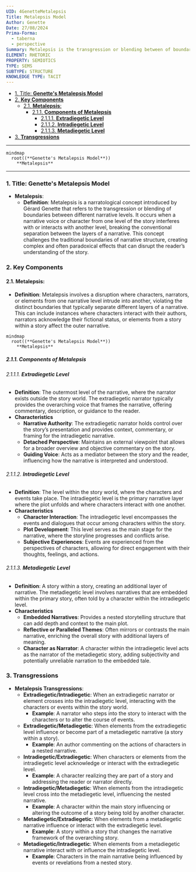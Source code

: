 ```yaml
---
UID: 4GenetteMetalepsis
Title: Metalepsis Model
Author: Genette
Date: 27/08/2024
Prima-Forma:
  - taberna
  - perspective
Summary: Metalepsis is the transgression or blending between of boundaries between different narrative levels
ELEMENT: RHETORIC
PROPERTY: SEMIOTICS
TYPE: SEMS
SUBTYPE: STRUCTURE
KNOWLEDGE TYPE: TACIT
---
```


- [1. Title: **Genette's Metalepsis Model**](#1-title-genettes-metalepsis-model)
- [2. **Key Components**](#2-key-components)
  - [2.1. **Metalepsis**:](#21-metalepsis)
    - [2.1.1. **Components of Metalepsis**](#211-components-of-metalepsis)
      - [2.1.1.1. **Extradiegetic Level**](#2111-extradiegetic-level)
      - [2.1.1.2. **Intradiegetic Level**](#2112-intradiegetic-level)
      - [2.1.1.3. **Metadiegetic Level**](#2113-metadiegetic-level)
- [3. **Transgressions**](#3-transgressions)

---

```mermaid
mindmap
  root((**Genette's Metalepsis Model**))
    **Metalepsis**
```

---

### 1. Title: **Genette's Metalepsis Model**

- **Metalepsis**:
  - **Definition**: Metalepsis is a narratological concept introduced by Gérard Genette that refers to the transgression or blending of boundaries between different narrative levels. It occurs when a narrative voice or character from one level of the story interferes with or interacts with another level, breaking the conventional separation between the layers of a narrative. This concept challenges the traditional boundaries of narrative structure, creating complex and often paradoxical effects that can disrupt the reader’s understanding of the story.

### 2. **Key Components**

#### 2.1. **Metalepsis**:

- **Definition**: Metalepsis involves a disruption where characters, narrators, or elements from one narrative level intrude into another, violating the distinct boundaries that typically separate different layers of a narrative. This can include instances where characters interact with their authors, narrators acknowledge their fictional status, or elements from a story within a story affect the outer narrative.

```mermaid
mindmap
  root((**Genette's Metalepsis Model**))
    **Metalepsis**
```

##### 2.1.1. **Components of Metalepsis**

###### 2.1.1.1. **Extradiegetic Level**

- **Definition**: The outermost level of the narrative, where the narrator exists outside the story world. The extradiegetic narrator typically provides the overarching voice that frames the narrative, offering commentary, description, or guidance to the reader.
- **Characteristics**
  - **Narrative Authority**: The extradiegetic narrator holds control over the story’s presentation and provides context, commentary, or framing for the intradiegetic narrative.
  - **Detached Perspective**: Maintains an external viewpoint that allows for a broader overview and objective commentary on the story.
  - **Guiding Voice**: Acts as a mediator between the story and the reader, influencing how the narrative is interpreted and understood.

###### 2.1.1.2. **Intradiegetic Level**

- **Definition**: The level within the story world, where the characters and events take place. The intradiegetic level is the primary narrative layer where the plot unfolds and where characters interact with one another.
- **Characteristics**
  - **Character Interaction**: The intradiegetic level encompasses the events and dialogues that occur among characters within the story.
  - **Plot Development**: This level serves as the main stage for the narrative, where the storyline progresses and conflicts arise.
  - **Subjective Experiences**: Events are experienced from the perspectives of characters, allowing for direct engagement with their thoughts, feelings, and actions.

###### 2.1.1.3. **Metadiegetic Level**

- **Definition**: A story within a story, creating an additional layer of narrative. The metadiegetic level involves narratives that are embedded within the primary story, often told by a character within the intradiegetic level.
- **Characteristics**
  - **Embedded Narratives**: Provides a nested storytelling structure that can add depth and context to the main plot.
  - **Reflective or Paralleled Themes**: Often mirrors or contrasts the main narrative, enriching the overall story with additional layers of meaning.
  - **Character as Narrator**: A character within the intradiegetic level acts as the narrator of the metadiegetic story, adding subjectivity and potentially unreliable narration to the embedded tale.

### 3. **Transgressions**

- **Metalepsis Transgressions**:
  - **Extradiegetic/Intradiegetic**: When an extradiegetic narrator or element crosses into the intradiegetic level, interacting with the characters or events within the story world.
    - **Example**: A narrator who steps into the story to interact with the characters or to alter the course of events.
  - **Extradiegetic/Metadiegetic**: When elements from the extradiegetic level influence or become part of a metadiegetic narrative (a story within a story).
    - **Example**: An author commenting on the actions of characters in a nested narrative.
  - **Intradiegetic/Extradiegetic**: When characters or elements from the intradiegetic level acknowledge or interact with the extradiegetic level.
    - **Example**: A character realizing they are part of a story and addressing the reader or narrator directly.
  - **Intradiegetic/Metadiegetic**: When elements from the intradiegetic level cross into the metadiegetic level, influencing the nested narrative.
    - **Example**: A character within the main story influencing or altering the outcome of a story being told by another character.
  - **Metadiegetic/Extradiegetic**: When elements from a metadiegetic narrative influence or interact with the extradiegetic level.
    - **Example**: A story within a story that changes the narrative framework of the overarching story.
  - **Metadiegetic/Intradiegetic**: When elements from a metadiegetic narrative interact with or influence the intradiegetic level.
    - **Example**: Characters in the main narrative being influenced by events or revelations from a nested story.

